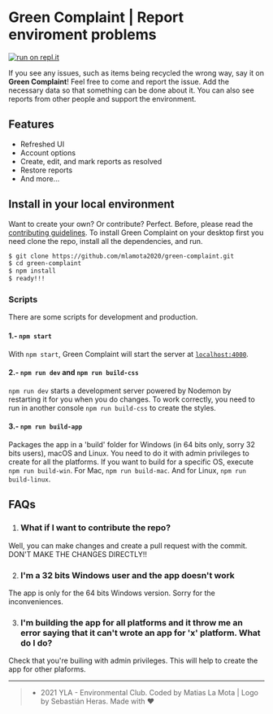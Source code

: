 # Green Complaint | Report enviroment problems

[![run on repl.it](https://repl.it/badge/github/mlamota2020/green-complaint)](https://repl.it/github/mlamota2020/green-complaint)

If you see any issues, such as items being recycled the wrong way, say it on **Green Complaint**! Feel free to come and report the issue. Add the necessary data so that something can be done about it. You can also see reports from other people and support the environment. 

## Features

- Refreshed UI
- Account options
- Create, edit, and mark reports as resolved
- Restore reports
- And more...

## Install in your local environment

Want to create your own? Or contribute? Perfect. Before, please read the [contributing guidelines](.github/CONTRIBUTING.md). To install Green Complaint on your desktop first you need clone the repo, install all the dependencies, and run.

```bash
$ git clone https://github.com/mlamota2020/green-complaint.git
$ cd green-complaint
$ npm install
$ ready!!!
```
### Scripts

There are some scripts for development and production.

#### 1.- `npm start`

With `npm start`, Green Complaint will start the server at [`localhost:4000`](http://localhost:4000).

#### 2.- `npm run dev` and `npm run build-css`

`npm run dev` starts a development server powered by Nodemon by restarting it for you when you do changes. To work correctly, you need to run in another console `npm run build-css` to create the styles.

#### 3.- `npm run build-app`

Packages the app in a 'build' folder for Windows (in 64 bits only, sorry 32 bits users), macOS and Linux. You need to do it with admin privileges to create for all the platforms. If you want to build for a specific OS, execute `npm run build-win`. For Mac, `npm run build-mac`. And for Linux, `npm run build-linux`.

## FAQs

1. ### What if I want to contribute the repo?

Well, you can make changes and create a pull request with the commit. DON'T MAKE THE CHANGES DIRECTLY!!

2. ### I'm a 32 bits Windows user and the app doesn't work

The app is only for the 64 bits Windows version. Sorry for the inconveniences.

3. ### I'm building the app for all platforms and it throw me an error saying that it can't wrote an app for 'x' platform. What do I do?

Check that you're builing with admin privileges. This will help to create the app for other plaforms.

----------

> - 2021 YLA - Environmental Club. Coded by Matias La Mota | Logo by Sebastián Heras. Made with ♥
